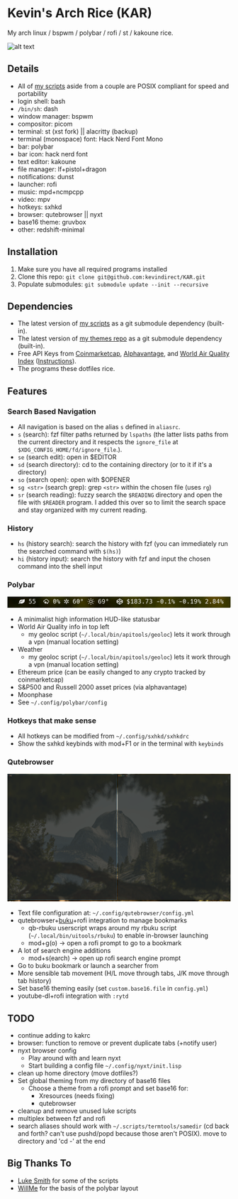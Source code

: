# Kevin's Arch Rice (KAR)
My arch linux / bspwm / polybar / rofi / st / kakoune rice.

![alt text](.local/share/rice/rice-screen.png?raw=true)

## Details
* All of [my scripts](https://github.com/kevindirect/scripts) aside from a couple are POSIX compliant for speed and portability
* login shell: bash
* `/bin/sh`: dash
* window manager: bspwm
* compositor: picom
* terminal: st (xst fork) || alacritty (backup)
* terminal (monospace) font: Hack Nerd Font Mono
* bar: polybar
* bar icon: hack nerd font
* text editor: kakoune
* file manager: lf+pistol+dragon
* notifications: dunst
* launcher: rofi
* music: mpd+ncmpcpp
* video: mpv
* hotkeys: sxhkd
* browser: qutebrowser || nyxt
* base16 theme: gruvbox
* other: redshift-minimal

## Installation
1. Make sure you have all required programs installed
2. Clone this repo: `git clone git@github.com:kevindirect/KAR.git`
3. Populate submodules: `git submodule update --init --recursive`

## Dependencies
* The latest version of [my scripts](https://github.com/kevindirect/scripts) as a git submodule dependency (built-in).
* The latest version of [my themes repo](https://github.com/kevindirect/themes) as a git submodule dependency (built-in).
* Free API Keys from [Coinmarketcap](https://coinmarketcap.com/api), [Alphavantage](https://www.alphavantage.co/support/#api-key), and [World Air Quality Index](http://aqicn.org/data-platform/token/#/) ([Instructions](https://github.com/kevindirect/scripts/blob/master/polybar/README.md)).
* The programs these dotfiles rice.

## Features

### Search Based Navigation
* All navigation is based on the alias `s` defined in `aliasrc`.
* `s` (search): fzf filter paths returned by `lspaths` (the latter lists paths from the current directory and it respects the `ignore_file` at `$XDG_CONFIG_HOME/fd/ignore_file`.).
* `se` (search edit): open in $EDITOR
* `sd` (search directory): cd to the containing directory (or to it if it's a directory)
* `so` (search open): open with $OPENER
* `sg <str>` (search grep): grep `<str>` within the chosen file (uses `rg`)
* `sr` (search reading): fuzzy search the `$READING` directory and open the file with `$READER` program. I added this over so to limit the search space and stay organized with my current reading.

### History
* `hs` (history search): search the history with fzf (you can immediately run the searched command with `$(hs)`)
* `hi` (history input): search the history with fzf and input the chosen command into the shell input

### Polybar
![alt text](.local/share/rice/rice-screen-top-left.png?raw=true "top left: air, weather, ethereum")
* A minimalist high information HUD-like statusbar
* World Air Quality info in top left
	* my geoloc script (`~/.local/bin/apitools/geoloc`) lets it work through a vpn (manual location setting)
* Weather
	* my geoloc script (`~/.local/bin/apitools/geoloc`) lets it work through a vpn (manual location setting)
* Ethereum price (can be easily changed to any crypto tracked by coinmarketcap)
* S&P500 and Russell 2000 asset prices (via alphavantage)
* Moonphase
* See `~/.config/polybar/config`

### Hotkeys that make sense
* All hotkeys can be modified from `~/.config/sxhkd/sxhkdrc`
* Show the sxhkd keybinds with mod+F1 or in the terminal with `keybinds`

### Qutebrowser
![qutebrowser+buku+rofi integration](.local/share/rice/rice-qb.gif)
* Text file configuration at: `~/.config/qutebrowser/config.yml`
* qutebrowser+[buku](https://github.com/jarun/Buku)+rofi integration to manage bookmarks
	* qb-rbuku userscript wraps around my rbuku script (`~/.local/bin/uitools/rbuku`) to enable in-browser launching
	* mod+g(o) -> open a rofi prompt to go to a bookmark
* A lot of search engine additions
	* mod+s(earch) -> open up rofi search engine prompt
* Go to buku bookmark or launch a searcher from
* More sensible tab movement (H/L move through tabs, J/K move through tab history)
* Set base16 theming easily (set `custom.base16.file` in `config.yml`)
* youtube-dl+rofi integration with `:rytd`

## TODO
* continue adding to kakrc
* browser: function to remove or prevent duplicate tabs (+notify user)
* nyxt browser config
	* Play around with and learn nyxt
	* Start building a config file `~/.config/nyxt/init.lisp`
* clean up home directory (move dotfiles?)
* Set global theming from my directory of base16 files
	* Choose a theme from a rofi prompt and set base16 for:
		* Xresources (needs fixing)
		* qutebrowser
* cleanup and remove unused luke scripts
* multiplex between fzf and rofi
* search aliases should work with `~/.scripts/termtools/samedir` (cd back and forth? can't use pushd/popd because those aren't POSIX). move to directory and 'cd -' at the end

## Big Thanks To
* [Luke Smith](https://github.com/LukeSmithxyz) for some of the scripts
* [WillMe](https://github.com/WillemMe) for the basis of the polybar layout

